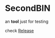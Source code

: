 # SecondBIN
an **tool** just for testing

check [Release](https://github.com/thereaLabji/SecondBIN/releases/tag/Targets)
